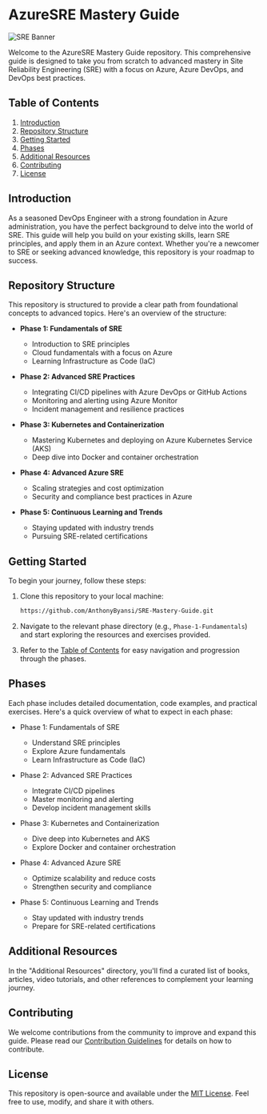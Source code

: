 
# AzureSRE Mastery Guide

![SRE Banner](link-to-image)

Welcome to the AzureSRE Mastery Guide repository. This comprehensive guide is designed to take you from scratch to advanced mastery in Site Reliability Engineering (SRE) with a focus on Azure, Azure DevOps, and DevOps best practices.

## Table of Contents

1. [Introduction](#introduction)
2. [Repository Structure](#repository-structure)
3. [Getting Started](#getting-started)
4. [Phases](#phases)
5. [Additional Resources](#additional-resources)
6. [Contributing](#contributing)
7. [License](#license)

## Introduction

As a seasoned DevOps Engineer with a strong foundation in Azure administration, you have the perfect background to delve into the world of SRE. This guide will help you build on your existing skills, learn SRE principles, and apply them in an Azure context. Whether you're a newcomer to SRE or seeking advanced knowledge, this repository is your roadmap to success.

## Repository Structure

This repository is structured to provide a clear path from foundational concepts to advanced topics. Here's an overview of the structure:

- **Phase 1: Fundamentals of SRE**
  - Introduction to SRE principles
  - Cloud fundamentals with a focus on Azure
  - Learning Infrastructure as Code (IaC)

- **Phase 2: Advanced SRE Practices**
  - Integrating CI/CD pipelines with Azure DevOps or GitHub Actions
  - Monitoring and alerting using Azure Monitor
  - Incident management and resilience practices

- **Phase 3: Kubernetes and Containerization**
  - Mastering Kubernetes and deploying on Azure Kubernetes Service (AKS)
  - Deep dive into Docker and container orchestration

- **Phase 4: Advanced Azure SRE**
  - Scaling strategies and cost optimization
  - Security and compliance best practices in Azure

- **Phase 5: Continuous Learning and Trends**
  - Staying updated with industry trends
  - Pursuing SRE-related certifications

## Getting Started

To begin your journey, follow these steps:

1. Clone this repository to your local machine:

   ```bash
   https://github.com/AnthonyByansi/SRE-Mastery-Guide.git
   ```

2. Navigate to the relevant phase directory (e.g., `Phase-1-Fundamentals`) and start exploring the resources and exercises provided.

3. Refer to the [Table of Contents](#table-of-contents) for easy navigation and progression through the phases.

## Phases

Each phase includes detailed documentation, code examples, and practical exercises. Here's a quick overview of what to expect in each phase:

- Phase 1: Fundamentals of SRE
  - Understand SRE principles
  - Explore Azure fundamentals
  - Learn Infrastructure as Code (IaC)

- Phase 2: Advanced SRE Practices
  - Integrate CI/CD pipelines
  - Master monitoring and alerting
  - Develop incident management skills

- Phase 3: Kubernetes and Containerization
  - Dive deep into Kubernetes and AKS
  - Explore Docker and container orchestration

- Phase 4: Advanced Azure SRE
  - Optimize scalability and reduce costs
  - Strengthen security and compliance

- Phase 5: Continuous Learning and Trends
  - Stay updated with industry trends
  - Prepare for SRE-related certifications

## Additional Resources

In the "Additional Resources" directory, you'll find a curated list of books, articles, video tutorials, and other references to complement your learning journey.

## Contributing

We welcome contributions from the community to improve and expand this guide. Please read our [Contribution Guidelines](CONTRIBUTING.md) for details on how to contribute.

## License

This repository is open-source and available under the [MIT License](LICENSE.md). Feel free to use, modify, and share it with others.
